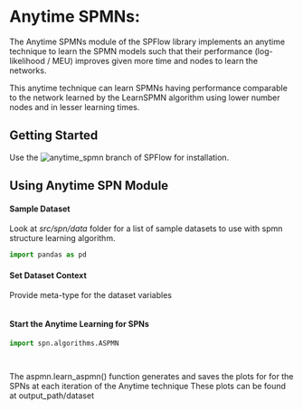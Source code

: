 
# Anytime SPMNs:



The Anytime SPMNs module of the SPFlow library implements an anytime technique
to learn the SPMN models such that their performance (log-likelihood / MEU) 
improves given more time and nodes to learn the networks.

This anytime technique can learn SPMNs having performance comparable to the network
learned by the LearnSPMN algorithm using lower number nodes and in lesser learning times.

## Getting Started

Use the ![anytime_spmn](https://github.com/SwarajPawar/SPFlow/tree/anytime_spmn) branch of SPFlow for installation.

## Using Anytime SPN Module

#### Sample Dataset
Look at *src/spn/data* folder for a list of sample datasets to use with spmn structure learning algorithm. 


```python
import pandas as pd    


```
#### Set Dataset Context
Provide meta-type for the dataset variables
```python

```

#### Start the Anytime Learning for SPNs 

```python
import spn.algorithms.ASPMN

  
```
The aspmn.learn_aspmn() function generates and saves the plots for
for the SPNs at each iteration of the Anytime technique
These plots can be found at output_path/dataset




 
